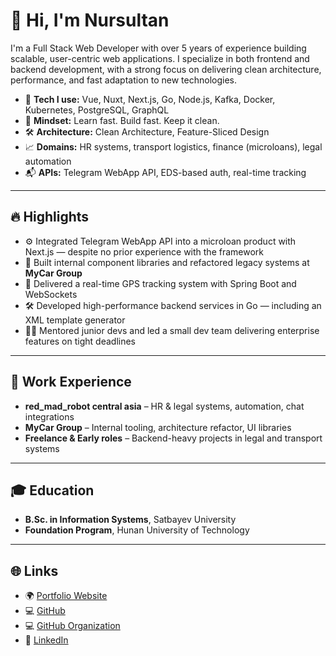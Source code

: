 # 👋 Hi, I'm Nursultan

I'm a Full Stack Web Developer with over 5 years of experience building scalable, user-centric web applications. I specialize in both frontend and backend development, with a strong focus on delivering clean architecture, performance, and fast adaptation to new technologies.

- 🔧 **Tech I use:** Vue, Nuxt, Next.js, Go, Node.js, Kafka, Docker, Kubernetes, PostgreSQL, GraphQL
- 🧠 **Mindset:** Learn fast. Build fast. Keep it clean.
- 🛠️ **Architecture:** Clean Architecture, Feature-Sliced Design
- 📈 **Domains:** HR systems, transport logistics, finance (microloans), legal automation
- 📬 **APIs:** Telegram WebApp API, EDS-based auth, real-time tracking

---

## 🔥 Highlights

- ⚙️ Integrated Telegram WebApp API into a microloan product with Next.js — despite no prior experience with the framework
- 🧩 Built internal component libraries and refactored legacy systems at **MyCar Group**
- 🚚 Delivered a real-time GPS tracking system with Spring Boot and WebSockets
- 🛠️ Developed high-performance backend services in Go — including an XML template generator
- 🧑‍🏫 Mentored junior devs and led a small dev team delivering enterprise features on tight deadlines

---

## 💼 Work Experience

- **red_mad_robot central asia** – HR & legal systems, automation, chat integrations  
- **MyCar Group** – Internal tooling, architecture refactor, UI libraries  
- **Freelance & Early roles** – Backend-heavy projects in legal and transport systems  

---

## 🎓 Education

- **B.Sc. in Information Systems**, Satbayev University  
- **Foundation Program**, Hunan University of Technology  

---

## 🌐 Links

- 🌍 [Portfolio Website](https://lone-social.com)
- 💻 [GitHub](https://github.com/VariableSan)
- 💻 [GitHub Organization](https://github.com/VariableSan-Personal)
- 💼 [LinkedIn](https://linkedin.com/in/nnursultan)
